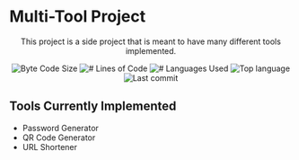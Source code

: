 # Multi-Tool Project
<p align = "center"> This project is a side project that is meant to have many different tools implemented. </p>

<p align="center">
	<img alt="Byte Code Size" src="https://img.shields.io/github/languages/code-size/ChristosHadjichristofi/multi-tool?color=yellowgreen" />
	<img alt="# Lines of Code" src="https://img.shields.io/tokei/lines/github/ChristosHadjichristofi/multi-tool?color=yellowgreen" />
	<img alt="# Languages Used" src="https://img.shields.io/github/languages/count/ChristosHadjichristofi/multi-tool?color=yellow" />
	<img alt="Top language" src="https://img.shields.io/github/languages/top/ChristosHadjichristofi/multi-tool?color=yellow" />
	<img alt="Last commit" src="https://img.shields.io/github/last-commit/ChristosHadjichristofi/multi-tool?color=important" />
</p>

## Tools Currently Implemented
* Password Generator
* QR Code Generator
* URL Shortener
